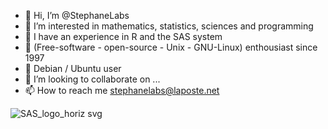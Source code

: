 - 👋 Hi, I’m @StephaneLabs
- 👀 I’m interested in mathematics, statistics, sciences and programming   
- 🌱 I have an experience in R and the SAS system
- 🐧 (Free-software - open-source - Unix - GNU-Linux) enthousiast since 1997
- 🐧 Debian / Ubuntu user
- 💞️ I’m looking to collaborate on ...
- 📫 How to reach me stephanelabs@laposte.net

<!---
StephaneLab/StephaneLab is a ✨ special ✨ repository because its `README.md` (this file) appears on your GitHub profile.
You can click the Preview link to take a look at your changes.
--->
![SAS_logo_horiz svg](https://github.com/stephaneLabs/StephaneLabs/assets/98824978/432e23fc-e916-4016-83a5-20c19a99318c)
